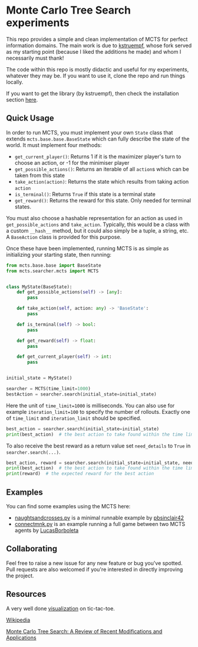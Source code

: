 # Monte Carlo Tree Search experiments

This repo provides a simple and clean implementation of MCTS for perfect information domains. The main work is due to [kstruempf](https://github.com/kstruempf), whose fork served as my starting point (because I liked the additions he made) and whom I necessarily must thank!

The code within this repo is mostly didactic and useful for my experiments, whatever they may be. If you want to use it, clone the repo and run things locally.

If you want to get the library (by kstruempf), then check the installation section [here](https://github.com/kstruempf/MCTS).

## Quick Usage

In order to run MCTS, you must implement your own `State` class that extends `mcts.base.base.BaseState` which can fully
describe the state of the world. It must implement four methods:

- `get_current_player()`: Returns 1 if it is the maximizer player's turn to choose an action, or -1 for the minimiser
  player
- `get_possible_actions()`: Returns an iterable of all `action`s which can be taken from this state
- `take_action(action)`: Returns the state which results from taking action `action`
- `is_terminal()`: Returns `True` if this state is a terminal state
- `get_reward()`: Returns the reward for this state. Only needed for terminal states.

You must also choose a hashable representation for an action as used in `get_possible_actions` and `take_action`.
Typically, this would be a class with a custom `__hash__` method, but it could also simply be a tuple, a string, etc.
A `BaseAction` class is provided for this purpose.

Once these have been implemented, running MCTS is as simple as initializing your starting state, then running:

```python
from mcts.base.base import BaseState
from mcts.searcher.mcts import MCTS


class MyState(BaseState):
    def get_possible_actions(self) -> [any]:
        pass

    def take_action(self, action: any) -> 'BaseState':
        pass

    def is_terminal(self) -> bool:
        pass

    def get_reward(self) -> float:
        pass

    def get_current_player(self) -> int:
        pass


initial_state = MyState()

searcher = MCTS(time_limit=1000)
bestAction = searcher.search(initial_state=initial_state)
```

Here the unit of `time_limit=1000` is milliseconds. You can also use for example `iteration_limit=100` to specify the
number of rollouts. Exactly one of `time_limit` and `iteration_limit` should be specified.

```python
best_action = searcher.search(initial_state=initial_state)
print(best_action)  # the best action to take found within the time limit
```

To also receive the best reward as a return value set `need_details` to `True` in `searcher.search(...)`.

```python
best_action, reward = searcher.search(initial_state=initial_state, need_details=True)
print(best_action)  # the best action to take found within the time limit
print(reward)  # the expected reward for the best action
```

## Examples

You can find some examples using the MCTS here:

- [naughtsandcrosses.py](https://github.com/kstruempf/MCTS/blob/main/mcts/example/naughtsandcrosses.py) is a minimal
  runnable example by [pbsinclair42](https://github.com/pbsinclair42)
- [connectmnk.py](https://github.com/kstruempf/MCTS/blob/main/mcts/example/connectmnk.py) is an example running a full
  game between two MCTS agents by [LucasBorboleta](https://github.com/LucasBorboleta)

## Collaborating

Feel free to raise a new issue for any new feature or bug you've spotted. Pull requests are also welcomed if you're
interested in directly improving the project.

## Resources

A very well done [visualization](https://vgarciasc.github.io/mcts-viz/) on tic-tac-toe.

[Wikipedia](https://en.wikipedia.org/wiki/Monte_Carlo_tree_search)

[Monte Carlo Tree Search: A Review of Recent Modifications and Applications](https://arxiv.org/abs/2103.04931)
